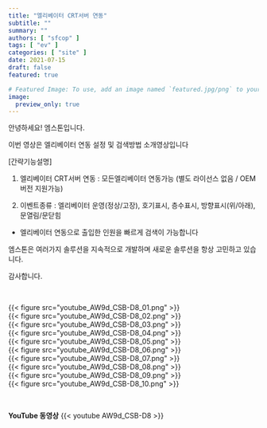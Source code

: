 ```yaml
---
title: "엘리베이터 CRT서버 연동"
subtitle: ""
summary: ""
authors: [ "sfcop" ]
tags: [ "ev" ]
categories: [ "site" ]
date: 2021-07-15
draft: false
featured: true

# Featured Image: To use, add an image named `featured.jpg/png` to your page's folder.
image:
  preview_only: true
---
```


안녕하세요! 엠스톤입니다.

이번 영상은 엘리베이터 연동 설정 및 검색방법 소개영상입니다


[간략기능설명]
1. 엘리베이터 CRT서버 연동 : 모든엘리베이터 연동가능 (별도 라이선스 없음 / OEM버전 지원가능)

2. 이벤트종류 : 엘리베이터 운영(정상/고장), 호기표시, 층수표시, 방향표시(위/아래), 문열림/문닫힘 
                         
* 엘리베이터 연동으로 출입한 인원을 빠르게 검색이 가능합니다
 
 

엠스톤은 여러가지 솔루션을 지속적으로 개발하며 새로운 솔루션을 항상 고민하고 있습니다.

감사합니다.

&nbsp;

<div class="container"><div class="row no-gutters">
<div class="col-sm-6">{{< figure src="youtube_AW9d_CSB-D8_01.png" >}}</div>
<div class="col-sm-6">{{< figure src="youtube_AW9d_CSB-D8_02.png" >}}</div>
<div class="col-sm-6">{{< figure src="youtube_AW9d_CSB-D8_03.png" >}}</div>
<div class="col-sm-6">{{< figure src="youtube_AW9d_CSB-D8_04.png" >}}</div>
<div class="col-sm-6">{{< figure src="youtube_AW9d_CSB-D8_05.png" >}}</div>
<div class="col-sm-6">{{< figure src="youtube_AW9d_CSB-D8_06.png" >}}</div>
<div class="col-sm-6">{{< figure src="youtube_AW9d_CSB-D8_07.png" >}}</div>
<div class="col-sm-6">{{< figure src="youtube_AW9d_CSB-D8_08.png" >}}</div>
<div class="col-sm-6">{{< figure src="youtube_AW9d_CSB-D8_09.png" >}}</div>
<div class="col-sm-6">{{< figure src="youtube_AW9d_CSB-D8_10.png" >}}</div>

</div></div>

&nbsp;

**YouTube 동영상**
{{< youtube AW9d_CSB-D8 >}}


